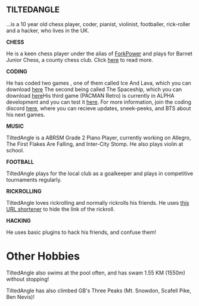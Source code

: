 ## TILTEDANGLE

...is a 10 year old chess player, coder, pianist, violinist, footballer, rick-roller and a hacker, who lives in the UK.

**CHESS**

He is  a keen chess player under the alias of [ForkPower](https://lichess.org/@/ForkPower) and plays for Barnet Junior Chess, a county chess club. Click [here](https://bit.ly/3sqpx8q) to read more.

**CODING**

He has coded two games , one of them called Ice And Lava, which you can download [here](tiltedangle.github.io/IceAndLava)
The second being called The Spaceship, which you can download [here](tiltedangle.github.io/TheSpaceship)His third game (PACMAN Retro) is currently in ALPHA development and you can test it [here](https://apkadmin.com/mznvppw351i2/PACMAN-alphav1.0.html.html).
For more information, join the coding discord [here](https://discord.gg/a83kQgMhBw), where you can recieve updates, sneek-peeks, and BTS about his next games.

**MUSIC**

TiltedAngle is a ABRSM Grade 2 Piano Player, currently working on Allegro, The First Flakes Are Falling, and Inter-City Stomp. He also plays violin at school.

**FOOTBALL**

TiltedAngle plays for the local club as a goalkeeper and  plays in competitive tournaments regularly.

**RICKROLLING**

TiltedAngle loves rickrolling and normally rickrolls his friends. He uses [this URL shortener](https://bit.ly/3z81FJ2) to hide the link of the rickroll. 

**HACKING** 

He uses basic plugins to hack his friends, and confuse them!


# Other Hobbies

TiltedAngle also swims at the pool often, and has swam 1.55 KM (1550m) without stopping!

TiltedAngle has also climbed GB's Three Peaks (Mt. Snowdon, Scafell Pike, Ben Nevis)!
